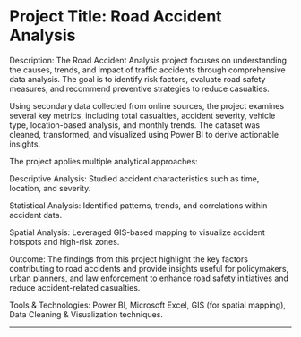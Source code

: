 # Project Title: Road Accident Analysis

Description:
The Road Accident Analysis project focuses on understanding the causes, trends, and impact of traffic accidents through comprehensive data analysis. The goal is to identify risk factors, evaluate road safety measures, and recommend preventive strategies to reduce casualties.

Using secondary data collected from online sources, the project examines several key metrics, including total casualties, accident severity, vehicle type, location-based analysis, and monthly trends. The dataset was cleaned, transformed, and visualized using Power BI to derive actionable insights.

The project applies multiple analytical approaches:

Descriptive Analysis: Studied accident characteristics such as time, location, and severity.

Statistical Analysis: Identified patterns, trends, and correlations within accident data.

Spatial Analysis: Leveraged GIS-based mapping to visualize accident hotspots and high-risk zones.

Outcome:
The findings from this project highlight the key factors contributing to road accidents and provide insights useful for policymakers, urban planners, and law enforcement to enhance road safety initiatives and reduce accident-related casualties.

Tools & Technologies: Power BI, Microsoft Excel, GIS (for spatial mapping), Data Cleaning & Visualization techniques.


-----

